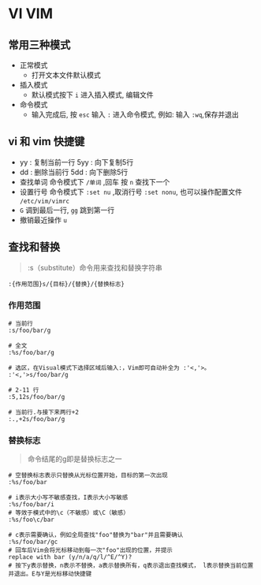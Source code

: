 # VI VIM

## 常用三种模式

- 正常模式
  - 打开文本文件默认模式
- 插入模式
  - 默认模式按下 `i` 进入插入模式, 编辑文件
- 命令模式
  - 输入完成后, 按 `esc` 输入 `:` 进入命令模式, 例如: 输入 `:wq`,保存并退出

## vi 和 vim 快捷键

- yy : 复制当前一行 5yy : 向下复制5行
- dd : 删除当前行 5dd : 向下删除5行
- 查找单词 命令模式下 `/单词` ,回车 按 `n` 查找下一个
- 设置行号 命令模式下 `:set nu` ,取消行号 `:set nonu`, 也可以操作配置文件 `/etc/vim/vimrc`
- `G` 调到最后一行, `gg` 跳到第一行
- 撤销最近操作 `u`

## 查找和替换

> :s（substitute）命令用来查找和替换字符串

`:{作用范围}s/{目标}/{替换}/{替换标志}`

### 作用范围

``` vim
# 当前行
:s/foo/bar/g

# 全文 
:%s/foo/bar/g

# 选区，在Visual模式下选择区域后输入:，Vim即可自动补全为 :'<,'>。
:'<,'>s/foo/bar/g

# 2-11 行
:5,12s/foo/bar/g

# 当前行.与接下来两行+2
:.,+2s/foo/bar/g

```

### 替换标志

> 命令结尾的g即是替换标志之一

``` vim 
# 空替换标志表示只替换从光标位置开始，目标的第一次出现
:%s/foo/bar

# i表示大小写不敏感查找，I表示大小写敏感
:%s/foo/bar/i
# 等效于模式中的\c（不敏感）或\C（敏感）
:%s/foo\c/bar

# c表示需要确认，例如全局查找"foo"替换为"bar"并且需要确认
:%s/foo/bar/gc
# 回车后Vim会将光标移动到每一次"foo"出现的位置，并提示
replace with bar (y/n/a/q/l/^E/^Y)?
# 按下y表示替换，n表示不替换，a表示替换所有，q表示退出查找模式， l表示替换当前位置并退出。E与Y是光标移动快捷键

```
